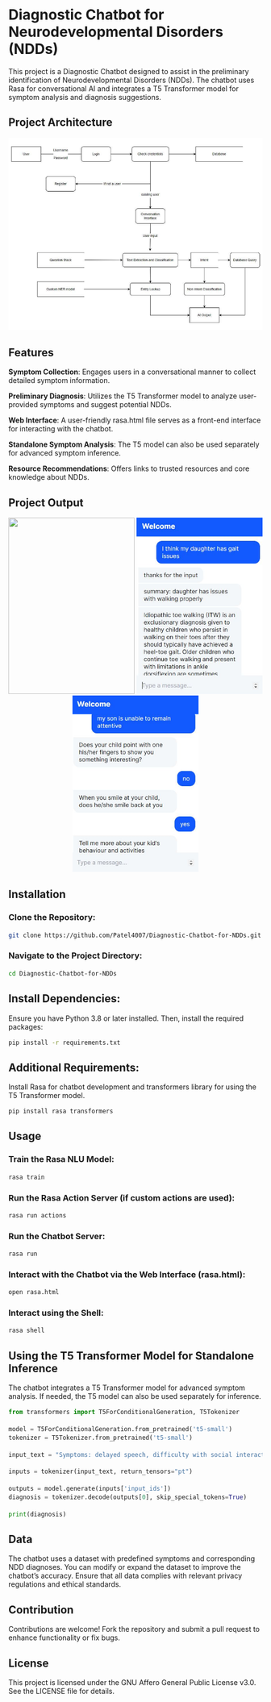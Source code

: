 # Diagnostic Chatbot for Neurodevelopmental Disorders (NDDs)

This project is a Diagnostic Chatbot designed to assist in the preliminary identification of Neurodevelopmental Disorders (NDDs). The chatbot uses Rasa for conversational AI and integrates a T5 Transformer model for symptom analysis and diagnosis suggestions.

## Project Architecture

![Architecture Diagram](Project%20Diagrams/Data%20Flow%20Diagram.png)

## Features

**Symptom Collection**: Engages users in a conversational manner to collect detailed symptom information.

**Preliminary Diagnosis**: Utilizes the T5 Transformer model to analyze user-provided symptoms and suggest potential NDDs.

**Web Interface**: A user-friendly rasa.html file serves as a front-end interface for interacting with the chatbot.

**Standalone Symptom Analysis**: The T5 model can also be used separately for advanced symptom inference.

**Resource Recommendations**: Offers links to trusted resources and core knowledge about NDDs.

## Project Output

<p align="center">
  <img src="images/pic1.JPG" width="250" height="350">
  <img src="images/pic7.JPG" width="250" height="350">
  <img src="images/pic5.JPG" width="250" height="350">
</p>

## Installation

### Clone the Repository:

```bash
git clone https://github.com/Patel4007/Diagnostic-Chatbot-for-NDDs.git
```

### Navigate to the Project Directory:

```bash
cd Diagnostic-Chatbot-for-NDDs
```

## Install Dependencies:

Ensure you have Python 3.8 or later installed. Then, install the required packages:

```bash
pip install -r requirements.txt
```

## Additional Requirements:

Install Rasa for chatbot development and transformers library for using the T5 Transformer model.

```bash
pip install rasa transformers
```

## Usage

### Train the Rasa NLU Model:

```bash
rasa train
```

### Run the Rasa Action Server (if custom actions are used):

```bash
rasa run actions
```

### Run the Chatbot Server:

```bash
rasa run
```

### Interact with the Chatbot via the Web Interface (rasa.html):

```bash
open rasa.html
```

### Interact using the Shell:

```bash
rasa shell
```

## Using the T5 Transformer Model for Standalone Inference

The chatbot integrates a T5 Transformer model for advanced symptom analysis. If needed, the T5 model can also be used separately for inference.

```python
from transformers import T5ForConditionalGeneration, T5Tokenizer

model = T5ForConditionalGeneration.from_pretrained('t5-small')
tokenizer = T5Tokenizer.from_pretrained('t5-small')

input_text = "Symptoms: delayed speech, difficulty with social interaction"

inputs = tokenizer(input_text, return_tensors="pt")

outputs = model.generate(inputs['input_ids'])
diagnosis = tokenizer.decode(outputs[0], skip_special_tokens=True)

print(diagnosis)
```

## Data

The chatbot uses a dataset with predefined symptoms and corresponding NDD diagnoses. You can modify or expand the dataset to improve the chatbot’s accuracy. Ensure that all data complies with relevant privacy regulations and ethical standards.

## Contribution

Contributions are welcome! Fork the repository and submit a pull request to enhance functionality or fix bugs.

## License

This project is licensed under the GNU Affero General Public License v3.0. See the LICENSE file for details.
